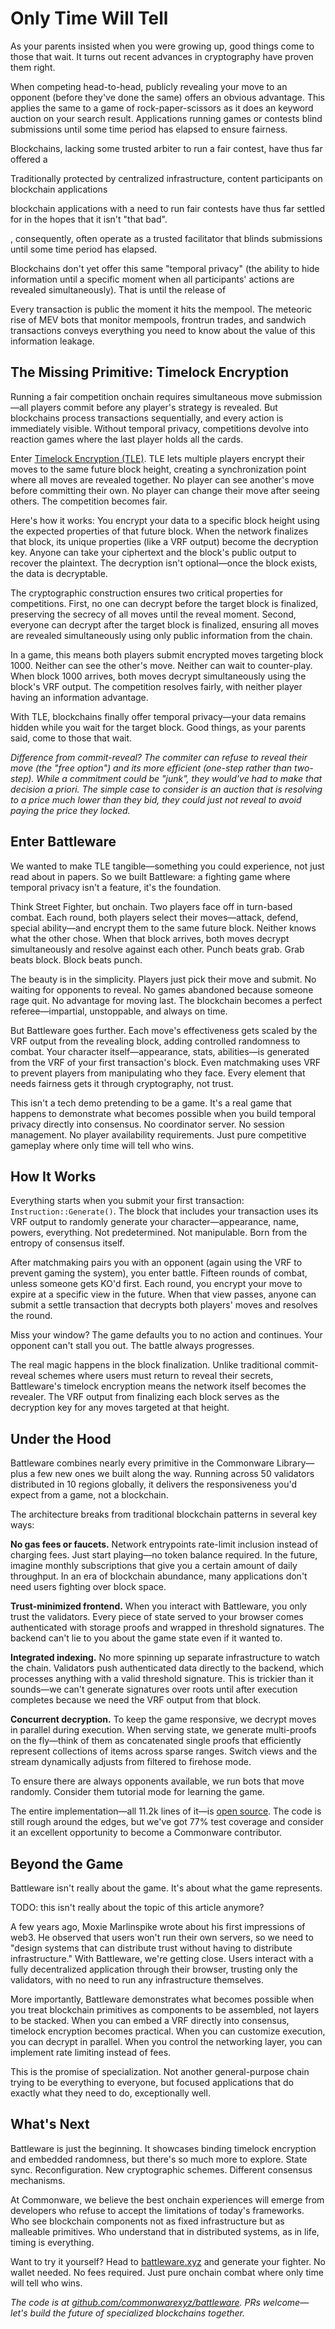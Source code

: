 # Only Time Will Tell

As your parents insisted when you were growing up, good things come to those that wait. It turns out recent advances in cryptography have proven them right.

When competing head-to-head, publicly revealing your move to an opponent (before they've done the same) offers an obvious advantage. This applies the same to a game of rock-paper-scissors as it does an keyword auction on your search result. Applications running games or contests blind submissions until some time period has elapsed to ensure fairness.

Blockchains, lacking some trusted arbiter to run a fair contest, have thus far offered a

Traditionally protected by centralized infrastructure, content participants on blockchain applications

blockchain applications with a need to run fair contests have thus far settled for in the hopes that it isn't "that bad".

, consequently, often operate as a trusted facilitator that blinds submissions until some time period has elapsed.

Blockchains don't yet offer this same "temporal privacy" (the ability to hide information until a specific moment when all participants' actions are revealed simultaneously). That is until the release of


Every transaction is public the moment it hits the mempool. The meteoric rise of MEV bots that monitor mempools, frontrun trades, and sandwich transactions conveys everything you need to know about the value of this information leakage.

## The Missing Primitive: Timelock Encryption

Running a fair competition onchain requires simultaneous move submission—all players commit before any player's strategy is revealed. But blockchains process transactions sequentially, and every action is immediately visible. Without temporal privacy, competitions devolve into reaction games where the last player holds all the cards.

Enter [Timelock Encryption (TLE)](https://eprint.iacr.org/2023/189). TLE lets multiple players encrypt their moves to the same future block height, creating a synchronization point where all moves are revealed together. No player can see another's move before committing their own. No player can change their move after seeing others. The competition becomes fair.

Here's how it works: You encrypt your data to a specific block height using the expected properties of that future block. When the network finalizes that block, its unique properties (like a VRF output) become the decryption key. Anyone can take your ciphertext and the block's public output to recover the plaintext. The decryption isn't optional—once the block exists, the data is decryptable.

The cryptographic construction ensures two critical properties for competitions. First, no one can decrypt before the target block is finalized, preserving the secrecy of all moves until the reveal moment. Second, everyone can decrypt after the target block is finalized, ensuring all moves are revealed simultaneously using only public information from the chain.

In a game, this means both players submit encrypted moves targeting block 1000. Neither can see the other's move. Neither can wait to counter-play. When block 1000 arrives, both moves decrypt simultaneously using the block's VRF output. The competition resolves fairly, with neither player having an information advantage.

With TLE, blockchains finally offer temporal privacy—your data remains hidden while you wait for the target block. Good things, as your parents said, come to those that wait.

_Difference from commit-reveal? The commiter can refuse to reveal their move (the "free option") and its more efficient (one-step rather than two-step). While a commitment could be "junk", they would've had to make that decision a priori. The simple case to consider is an auction that is resolving to a price much lower than they bid, they could just not reveal to avoid paying the price they locked._

## Enter Battleware

We wanted to make TLE tangible—something you could experience, not just read about in papers. So we built Battleware: a fighting game where temporal privacy isn't a feature, it's the foundation.

Think Street Fighter, but onchain. Two players face off in turn-based combat. Each round, both players select their moves—attack, defend, special ability—and encrypt them to the same future block. Neither knows what the other chose. When that block arrives, both moves decrypt simultaneously and resolve against each other. Punch beats grab. Grab beats block. Block beats punch.

The beauty is in the simplicity. Players just pick their move and submit. No waiting for opponents to reveal. No games abandoned because someone rage quit. No advantage for moving last. The blockchain becomes a perfect referee—impartial, unstoppable, and always on time.

But Battleware goes further. Each move's effectiveness gets scaled by the VRF output from the revealing block, adding controlled randomness to combat. Your character itself—appearance, stats, abilities—is generated from the VRF of your first transaction's block. Even matchmaking uses VRF to prevent players from manipulating who they face. Every element that needs fairness gets it through cryptography, not trust.

This isn't a tech demo pretending to be a game. It's a real game that happens to demonstrate what becomes possible when you build temporal privacy directly into consensus. No coordinator server. No session management. No player availability requirements. Just pure competitive gameplay where only time will tell who wins.

## How It Works

Everything starts when you submit your first transaction: `Instruction::Generate()`. The block that includes your transaction uses its VRF output to randomly generate your character—appearance, name, powers, everything. Not predetermined. Not manipulable. Born from the entropy of consensus itself.

After matchmaking pairs you with an opponent (again using the VRF to prevent gaming the system), you enter battle. Fifteen rounds of combat, unless someone gets KO'd first. Each round, you encrypt your move to expire at a specific view in the future. When that view passes, anyone can submit a settle transaction that decrypts both players' moves and resolves the round.

Miss your window? The game defaults you to no action and continues. Your opponent can't stall you out. The battle always progresses.

The real magic happens in the block finalization. Unlike traditional commit-reveal schemes where users must return to reveal their secrets, Battleware's timelock encryption means the network itself becomes the revealer. The VRF output from finalizing each block serves as the decryption key for any moves targeted at that height.

## Under the Hood

Battleware combines nearly every primitive in the Commonware Library—plus a few new ones we built along the way. Running across 50 validators distributed in 10 regions globally, it delivers the responsiveness you'd expect from a game, not a blockchain.

The architecture breaks from traditional blockchain patterns in several key ways:

**No gas fees or faucets.** Network entrypoints rate-limit inclusion instead of charging fees. Just start playing—no token balance required. In the future, imagine monthly subscriptions that give you a certain amount of daily throughput. In an era of blockchain abundance, many applications don't need users fighting over block space.

**Trust-minimized frontend.** When you interact with Battleware, you only trust the validators. Every piece of state served to your browser comes authenticated with storage proofs and wrapped in threshold signatures. The backend can't lie to you about the game state even if it wanted to.

**Integrated indexing.** No more spinning up separate infrastructure to watch the chain. Validators push authenticated data directly to the backend, which processes anything with a valid threshold signature. This is trickier than it sounds—we can't generate signatures over roots until after execution completes because we need the VRF output from that block.

**Concurrent decryption.** To keep the game responsive, we decrypt moves in parallel during execution. When serving state, we generate multi-proofs on the fly—think of them as concatenated single proofs that efficiently represent collections of items across sparse ranges. Switch views and the stream dynamically adjusts from filtered to firehose mode.

To ensure there are always opponents available, we run bots that move randomly. Consider them tutorial mode for learning the game.

The entire implementation—all 11.2k lines of it—is [open source](https://github.com/commonwarexyz/battleware). The code is still rough around the edges, but we've got 77% test coverage and consider it an excellent opportunity to become a Commonware contributor.

## Beyond the Game

Battleware isn't really about the game. It's about what the game represents.

TODO: this isn't really about the topic of this article anymore?

A few years ago, Moxie Marlinspike wrote about his first impressions of web3. He observed that users won't run their own servers, so we need to "design systems that can distribute trust without having to distribute infrastructure." With Battleware, we're getting close. Users interact with a fully decentralized application through their browser, trusting only the validators, with no need to run any infrastructure themselves.

More importantly, Battleware demonstrates what becomes possible when you treat blockchain primitives as components to be assembled, not layers to be stacked. When you can embed a VRF directly into consensus, timelock encryption becomes practical. When you can customize execution, you can decrypt in parallel. When you control the networking layer, you can implement rate limiting instead of fees.

This is the promise of specialization. Not another general-purpose chain trying to be everything to everyone, but focused applications that do exactly what they need to do, exceptionally well.

## What's Next

Battleware is just the beginning. It showcases binding timelock encryption and embedded randomness, but there's so much more to explore. State sync. Reconfiguration. New cryptographic schemes. Different consensus mechanisms.

At Commonware, we believe the best onchain experiences will emerge from developers who refuse to accept the limitations of today's frameworks. Who see blockchain components not as fixed infrastructure but as malleable primitives. Who understand that in distributed systems, as in life, timing is everything.

Want to try it yourself? Head to [battleware.xyz](https://battleware.xyz) and generate your fighter. No wallet needed. No fees required. Just pure onchain combat where only time will tell who wins.

*The code is at [github.com/commonwarexyz/battleware](https://github.com/commonwarexyz/battleware). PRs welcome—let's build the future of specialized blockchains together.*
